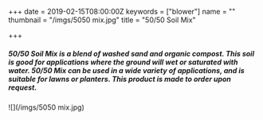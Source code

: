 +++
date = 2019-02-15T08:00:00Z
keywords = ["blower"]
name = ""
thumbnail = "/imgs/5050 mix.jpg"
title = "50/50 Soil Mix"

+++
##### **50/50 Soil Mix** is a blend of washed sand and organic compost. This soil is good for applications where the ground will wet or saturated with water. 50/50 Mix can be used in a wide variety of applications, and is suitable for lawns or planters. This product is made to order upon request.

![](/imgs/5050 mix.jpg)